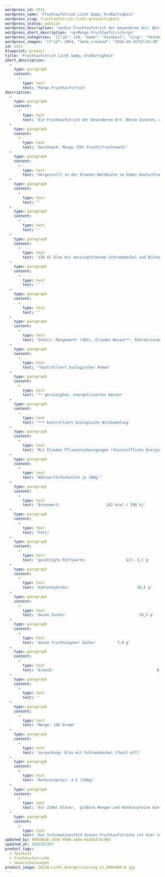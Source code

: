 ```yaml
---
wordpress_id: 2511
wordpress_name: 'Fruchtaufstrich Licht &amp; Großartigkeit'
wordpress_slug: fruchtaufstrich-licht-grossartigkeit
wordpress_status: publish
wordpress_description: '<p>Ein Fruchtaufstrich der besonderen Art: Beste Zutaten, achtsam und liebevoll in kleinen Auflagen zubereitet und mit einem aktivierbaren Informationsfeld zu ''Licht'' und Großartigkeit versehen. Affirmation: "Ich lebe das Lichtvolle. Ich fühle Großartigkeit überall"<br />Geschmack: Mango <em>(56% Frucht/Fruchtmark)</em><br />Hergestellt in der Elveden-Waldküche im Süden Deutschlands. Ohne Zugabe von Geschmacksverstärkern, ohne Farbstoffe, vegan.</p><div class="woocommerce-tabs wc-tabs-wrapper"><div id="tab-description" class="woocommerce-Tabs-panel woocommerce-Tabs-panel--description panel entry-content wc-tab" role="tabpanel"><p>150 ml Glas mit messingfarbenem Schraubdeckel und Blütenenergie-Fotografie. Der Affirmationstext ist auf dem Etikett aufgedruckt.</p></div></div><p>Inhalt: Mangomark* (36%), Elveden Wasser**, Rohrohrzucker*, Mango* (20%), Agar-Agar*, Holundersirup*, Apfelpektin*, Gewürz* (unter 1%).<br /><em>*kontrolliert biologischer Anbau<br />** gereinigtes, energetisiertes Wasser<br />*** kontrolliert biologische Wildsammlung<br /></em>Mit Elveden Pflanzenschwingungen (feinstoffliche Energie) " Licht &amp; Großartigkeit".</p><p class="p1"><strong style="font-size: small"><em>Nährwertinformation je 100g:<br /></em></strong><span style="font-size: small">Brennwert:                     142 kcal / 598 kj<br />Fett:                                                    1,2 g<br />gesättigte Fettsäuren:                  &lt; 1,1 g<br />Kohlenhydrate:                               30,5 g<br />davon Zucker:                                 30,5 g<br />davon fruchteigener Zucker          7,9 g<br />Eiweiß:                                               0,9 g<br /></span></p><p>Menge: 150 Gramm<br />Verpackung: Glas mit Schraubdeckel (Twist-off)<br />Referenzpreis: 4 € (100g)</p><p>Für 220ml Gläser,  größere Mengen und Händlerpreise kontaktieren Sie uns bitte einfach direkt. <a href="mailto:info@elvedenverlag.de">info@elvedenverlag.de</a>.</p><p>Das Informationsfeld dieses Fruchtaufstrichs ist hier im Shop auch erhältlich als <a href="https://my.feenbaum.de/produkt-kategorie/energiebilder/fotokarten/energetisierung-fotokarten/">F</a><a href="https://my.feenbaum.de/produkt-kategorie/energiebilder/fotokarten/energetisierung-fotokarten/">otokarte</a><a href="https://my.feenbaum.de/produkt-kategorie/energiebilder/fotokarten/energetisierung-fotokarten/">, </a><a href="https://my.feenbaum.de/produkt-kategorie/energiebilder/wandbilder/energetisierung/">Wandbild</a>, <a href="https://my.feenbaum.de/produkt/energiekissen-licht-grossartigkeit/">Kissen</a><a href="https://my.feenbaum.de/produkt-kategorie/energiebilder/fotokarten/energetisierung-fotokarten/"> und </a><a href="https://my.feenbaum.de/produkt-kategorie/energiesprays/energetisierung-energiesprays/">Energiespray</a></p><p><a href="https://my.feenbaum.de/anwendung-energiekissen/">Anwendungshinweise</a></p>'
wordpress_short_description: '<p>Mango Fruchtaufstrich</p>'
wordpress_categories: '[{"id": 110, "name": "Feinkost", "slug": "feinkost"}, {"id": 111, "name": "Fruchtaufstriche", "slug": "fruchtaufstriche"}, {"id": 66, "name": "Neuerscheinungen", "slug": "neuerscheinungen"}]'
wordpress_images: '[{"id": 2054, "date_created": "2016-10-31T22:23:30", "date_created_gmt": "2016-10-31T20:23:30", "date_modified": "2016-10-31T22:23:30", "date_modified_gmt": "2016-10-31T20:23:30", "src": "https://my.feenbaum.de/wp-content/uploads/2016/10/20x20-Licht_Energetisierung-21_800x800-W.jpg", "name": "20&#215;20-licht_energetisierung-21_800x800-w", "alt": ""}]'
id: 2511
blueprint: product
title: 'Fruchtaufstrich Licht &amp; Großartigkeit'
short_description:
  -
    type: paragraph
    content:
      -
        type: text
        text: 'Mango Fruchtaufstrich'
description:
  -
    type: paragraph
    content:
      -
        type: text
        text: 'Ein Fruchtaufstrich der besonderen Art: Beste Zutaten, achtsam und liebevoll in kleinen Auflagen zubereitet und mit einem aktivierbaren Informationsfeld zu ''Licht'' und Großartigkeit versehen. Affirmation: "Ich lebe das Lichtvolle. Ich fühle Großartigkeit überall"'
  -
    type: paragraph
    content:
      -
        type: text
        text: 'Geschmack: Mango (56% Frucht/Fruchtmark)'
  -
    type: paragraph
    content:
      -
        type: text
        text: 'Hergestellt in der Elveden-Waldküche im Süden Deutschlands. Ohne Zugabe von Geschmacksverstärkern, ohne Farbstoffe, vegan.'
  -
    type: paragraph
    content:
      -
        type: text
        text: ''
  -
    type: paragraph
    content:
      -
        type: text
        text: ''
  -
    type: paragraph
    content:
      -
        type: text
        text: '150 ml Glas mit messingfarbenem Schraubdeckel und Blütenenergie-Fotografie. Der Affirmationstext ist auf dem Etikett aufgedruckt.'
  -
    type: paragraph
    content:
      -
        type: text
        text: ''
  -
    type: paragraph
    content:
      -
        type: text
        text: ''
  -
    type: paragraph
    content:
      -
        type: text
        text: 'Inhalt: Mangomark* (36%), Elveden Wasser**, Rohrohrzucker*, Mango* (20%), Agar-Agar*, Holundersirup*, Apfelpektin*, Gewürz* (unter 1%).'
  -
    type: paragraph
    content:
      -
        type: text
        text: '*kontrolliert biologischer Anbau'
  -
    type: paragraph
    content:
      -
        type: text
        text: '** gereinigtes, energetisiertes Wasser'
  -
    type: paragraph
    content:
      -
        type: text
        text: '*** kontrolliert biologische Wildsammlung'
  -
    type: paragraph
    content:
      -
        type: text
        text: 'Mit Elveden Pflanzenschwingungen (feinstoffliche Energie) " Licht & Großartigkeit".'
  -
    type: paragraph
    content:
      -
        type: text
        text: 'Nährwertinformation je 100g:'
  -
    type: paragraph
    content:
      -
        type: text
        text: 'Brennwert:                     142 kcal / 598 kj'
  -
    type: paragraph
    content:
      -
        type: text
        text: 'Fett:                                                    1,2 g'
  -
    type: paragraph
    content:
      -
        type: text
        text: 'gesättigte Fettsäuren:                  &lt; 1,1 g'
  -
    type: paragraph
    content:
      -
        type: text
        text: 'Kohlenhydrate:                               30,5 g'
  -
    type: paragraph
    content:
      -
        type: text
        text: 'davon Zucker:                                 30,5 g'
  -
    type: paragraph
    content:
      -
        type: text
        text: 'davon fruchteigener Zucker          7,9 g'
  -
    type: paragraph
    content:
      -
        type: text
        text: 'Eiweiß:                                               0,9 g'
  -
    type: paragraph
    content:
      -
        type: text
        text: ''
  -
    type: paragraph
    content:
      -
        type: text
        text: 'Menge: 150 Gramm'
  -
    type: paragraph
    content:
      -
        type: text
        text: 'Verpackung: Glas mit Schraubdeckel (Twist-off)'
  -
    type: paragraph
    content:
      -
        type: text
        text: 'Referenzpreis: 4 € (100g)'
  -
    type: paragraph
    content:
      -
        type: text
        text: 'Für 220ml Gläser,  größere Mengen und Händlerpreise kontaktieren Sie uns bitte einfach direkt. info@elvedenverlag.de.'
  -
    type: paragraph
    content:
      -
        type: text
        text: 'Das Informationsfeld dieses Fruchtaufstrichs ist hier im Shop auch erhältlich als Fotokarte, Wandbild, Kissen und Energiespray'
updated_by: 489b06db-283b-4690-a50e-8a3ba37dc968
updated_at: 1685351307
product_tags:
  - feinkost
  - fruchtaufstriche
  - neuerscheinungen
product_image: 20x20-Licht_Energetisierung-21_800x800-W.jpg
---
```

